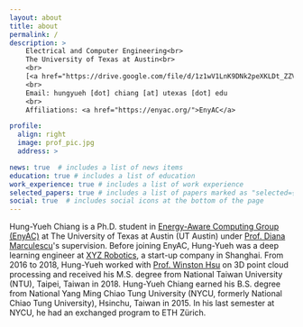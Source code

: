 ```yaml
---
layout: about
title: about
permalink: /
description: >
    Electrical and Computer Engineering<br>
    The University of Texas at Austin<br>
    <br>
    [<a href="https://drive.google.com/file/d/1z1wV1LnK9DNk2peXKLDt_ZZVpkkdrKKe/view?usp=sharing">Curriculum Vitae</a>] [<a href="https://github.com/ken012git">Github</a>] [<a href="https://scholar.google.com/citations?user=2uTRM0MAAAAJ">Google Scholar</a>]
    <br>
    Email: hungyueh [dot] chiang [at] utexas [dot] edu
    <br>
    Affiliations: <a href="https://enyac.org/">EnyAC</a>

profile:
  align: right
  image: prof_pic.jpg
  address: >

news: true  # includes a list of news items
education: true # includes a list of education
work_experience: true # includes a list of work experience
selected_papers: true # includes a list of papers marked as "selected={true}"
social: true  # includes social icons at the bottom of the page
---
```


Hung-Yueh Chiang is a Ph.D. student in [Energy-Aware Computing Group (EnyAC)](https://enyac.org/) at The University of Texas at Austin (UT Austin) under [Prof. Diana Marculescu](https://users.ece.utexas.edu/~dianam/)'s supervision. Before joining EnyAC, Hung-Yueh was a deep learning engineer at [XYZ Robotics](https://www.xyzrobotics.ai/), a start-up company in Shanghai. From 2016 to 2018, Hung-Yueh worked with [Prof. Winston Hsu](https://winstonhsu.info/) on 3D point cloud processing and received his M.S. degree from National Taiwan University (NTU), Taipei, Taiwan in 2018. Hung-Yueh Chiang earned his B.S. degree from National Yang Ming Chiao Tung University (NYCU, formerly National Chiao Tung University), Hsinchu, Taiwan in 2015. In his last semester at NYCU, he had an exchanged program to ETH Zürich.